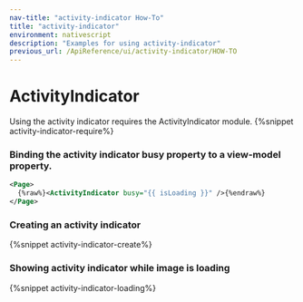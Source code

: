 ```yaml
---
nav-title: "activity-indicator How-To"
title: "activity-indicator"
environment: nativescript
description: "Examples for using activity-indicator"
previous_url: /ApiReference/ui/activity-indicator/HOW-TO
---
```

# ActivityIndicator
Using the activity indicator requires the ActivityIndicator module.
{%snippet activity-indicator-require%}

### Binding the activity indicator busy property to a view-model property.
``` XML
<Page>
  {%raw%}<ActivityIndicator busy="{{ isLoading }}" />{%endraw%}
</Page>
```
### Creating an activity indicator
{%snippet activity-indicator-create%}

### Showing activity indicator while image is loading
{%snippet activity-indicator-loading%}
